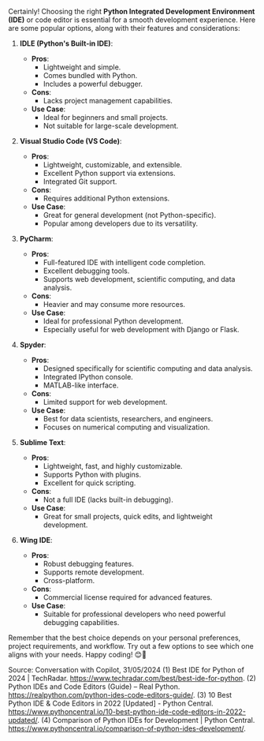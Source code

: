 Certainly! Choosing the right **Python Integrated Development Environment (IDE)** or code editor is essential for a smooth development experience. Here are some popular options, along with their features and considerations:

1. **IDLE (Python's Built-in IDE)**:
   - **Pros**:
     - Lightweight and simple.
     - Comes bundled with Python.
     - Includes a powerful debugger.
   - **Cons**:
     - Lacks project management capabilities.
   - **Use Case**:
     - Ideal for beginners and small projects.
     - Not suitable for large-scale development.

2. **Visual Studio Code (VS Code)**:
   - **Pros**:
     - Lightweight, customizable, and extensible.
     - Excellent Python support via extensions.
     - Integrated Git support.
   - **Cons**:
     - Requires additional Python extensions.
   - **Use Case**:
     - Great for general development (not Python-specific).
     - Popular among developers due to its versatility.

3. **PyCharm**:
   - **Pros**:
     - Full-featured IDE with intelligent code completion.
     - Excellent debugging tools.
     - Supports web development, scientific computing, and data analysis.
   - **Cons**:
     - Heavier and may consume more resources.
   - **Use Case**:
     - Ideal for professional Python development.
     - Especially useful for web development with Django or Flask.

4. **Spyder**:
   - **Pros**:
     - Designed specifically for scientific computing and data analysis.
     - Integrated IPython console.
     - MATLAB-like interface.
   - **Cons**:
     - Limited support for web development.
   - **Use Case**:
     - Best for data scientists, researchers, and engineers.
     - Focuses on numerical computing and visualization.

5. **Sublime Text**:
   - **Pros**:
     - Lightweight, fast, and highly customizable.
     - Supports Python with plugins.
     - Excellent for quick scripting.
   - **Cons**:
     - Not a full IDE (lacks built-in debugging).
   - **Use Case**:
     - Great for small projects, quick edits, and lightweight development.

6. **Wing IDE**:
   - **Pros**:
     - Robust debugging features.
     - Supports remote development.
     - Cross-platform.
   - **Cons**:
     - Commercial license required for advanced features.
   - **Use Case**:
     - Suitable for professional developers who need powerful debugging capabilities.

Remember that the best choice depends on your personal preferences, project requirements, and workflow. Try out a few options to see which one aligns with your needs. Happy coding! 😊🐍

Source: Conversation with Copilot, 31/05/2024
(1) Best IDE for Python of 2024 | TechRadar. https://www.techradar.com/best/best-ide-for-python.
(2) Python IDEs and Code Editors (Guide) – Real Python. https://realpython.com/python-ides-code-editors-guide/.
(3) 10 Best Python IDE & Code Editors in 2022 [Updated] - Python Central. https://www.pythoncentral.io/10-best-python-ide-code-editors-in-2022-updated/.
(4) Comparison of Python IDEs for Development | Python Central. https://www.pythoncentral.io/comparison-of-python-ides-development/.